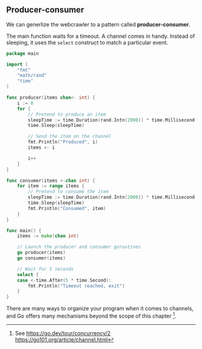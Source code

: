 ## Producer-consumer

We can generlize the webcrawler to a pattern called **producer-consumer**.

The main function waits for a timeout. A channel comes in handy. Instead of sleeping, it uses the `select` construct to match a particular event.

```go
package main

import (
	"fmt"
	"math/rand"
	"time"
)

func producer(items chan<- int) {
	i := 0
	for {
		// Pretend to produce an item
		sleepTime := time.Duration(rand.Intn(2000)) * time.Millisecond
		time.Sleep(sleepTime)

		// Send the item on the channel
		fmt.Println("Produced", i)
		items <- i

		i++
	}
}

func consumer(items <-chan int) {
	for item := range items {
		// Pretend to consume the item
		sleepTime := time.Duration(rand.Intn(2000)) * time.Millisecond
		time.Sleep(sleepTime)
		fmt.Println("Consumed", item)
	}
}

func main() {
	items := make(chan int)

	// Launch the producer and consumer goroutines
	go producer(items)
	go consumer(items)

	// Wait for 5 seconds
	select {
	case <-time.After(5 * time.Second):
		fmt.Println("Timeout reached, exit")
	}
}
```

There are many ways to organize your program when it comes to channels, and Go offers many mechanisms beyond the scope of this chapter [^channels].

[^channels]: See https://go.dev/tour/concurrency/2 https://go101.org/article/channel.html
